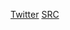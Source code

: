 [Twitter](https://twitter.com/zlewyjuzjado)
[SRC](https://www.speedrun.com/user/Mr_Mary)

<!---
marysiamzawka/marysiamzawka is a ✨ special ✨ repository because its `README.md` (this file) appears on your GitHub profile.
You can click the Preview link to take a look at your changes.
--->

